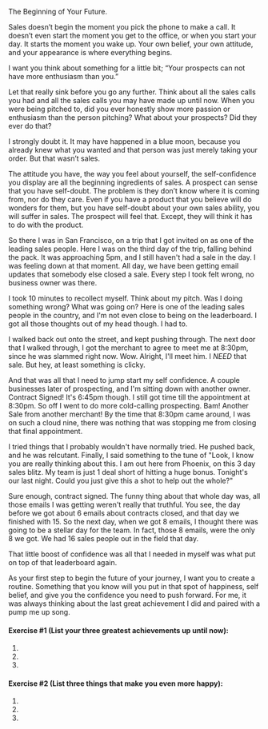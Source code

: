The Beginning of Your Future.

Sales doesn’t begin the moment you pick the phone to make a call. It doesn’t even start the moment you get to the office, or when you start your day. It starts the moment you wake up. Your own belief, your own attitude, and your appearance is where everything begins.

I want you think about something for a little bit; “Your prospects can not have more enthusiasm than you.”

Let that really sink before you go any further. Think about all the sales calls you had and all the sales calls you may have made up until now. When you were being pitched to, did you ever honestly show more passion or enthusiasm than the person pitching? What about your prospects? Did they ever do that?

I strongly doubt it. It may have happened in a blue moon, because you already knew what you wanted and that person was just merely taking your order. But that wasn’t sales. 

The attitude you have, the way you feel about yourself, the self-confidence you display are all the beginning ingredients of sales. A prospect can sense that you have self-doubt. The problem is they don’t know where it is coming from, nor do they care. Even if you have a product that you believe will do wonders for them, but you have self-doubt about your own sales ability, you will suffer in sales. The prospect will feel that. Except, they will think it has to do with the product. 

So there I was in San Francisco, on a trip that I got invited on as one of the leading sales people. Here I was on the third day of the trip, falling behind the pack. It was approaching 5pm, and I still haven't had a sale in the day. I was feeling down at that moment. All day, we have been getting email updates that somebody else closed a sale. Every step I took felt wrong, no business owner was there.

I took 10 minutes to recollect myself. Think about my pitch. Was I doing something wrong? What was going on? Here is one of the leading sales people in the country, and I'm not even close to being on the leaderboard. I got all those thoughts out of my head though. I had to.

I walked back out onto the street, and kept pushing through. The next door that I walked through, I got the merchant to agree to meet me at 8:30pm, since he was slammed right now. Wow. Alright, I'll meet him. I _NEED_ that sale. But hey, at least something is clicky.

And that was all that I need to jump start my self confidence. A couple businesses later of prospecting, and I'm sitting down with another owner. Contract Signed! It's 6:45pm though. I still got time till the appointment at 8:30pm. So off I went to do more cold-calling prospecting. Bam! Another Sale from another merchant! By the time that 8:30pm came around, I was on such a cloud nine, there was nothing that was stopping me from closing that final appointment.

I tried things that I probably wouldn't have normally tried. He pushed back, and he was relcutant. Finally, I said something to the tune of "Look, I know you are really thinking about this. I am out here from Phoenix, on this 3 day sales blitz. My team is just 1 deal short of hitting a huge bonus. Tonight's our last night. Could you just give this a shot to help out the whole?"

Sure enough, contract signed. The funny thing about that whole day was, all those emails I was getting weren't really that truthful. You see, the day before we got about 6 emails about contracts closed, and that day we finished with 15. So the next day, when we got 8 emails, I thought there was going to be a stellar day for the team. In fact, those 8 emails, were the only 8 we got. We had 16 sales people out in the field that day. 

That little boost of confidence was all that I needed in myself was what put on top of that leaderboard again.

As your first step to begin the future of your journey, I want you to create a routine. Something that you know will you put in that spot of happiness, self belief, and give you the confidence you need to push forward. For me, it was always thinking about the last great achievement I did and paired with a pump me up song. 


#### Exercise #1 (List your three greatest achievements up until now):

1.
2.
3.

#### Exercise #2 (List three things that make you even more happy):

1.
2.
3.
